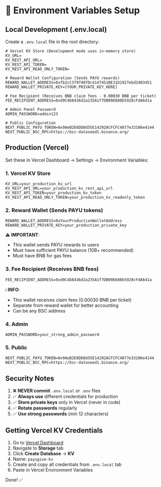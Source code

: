 # 🔐 Environment Variables Setup

## Local Development (.env.local)

Create a `.env.local` file in the root directory:

```env
# Vercel KV Store (Development mode uses in-memory store)
KV_URL=
KV_REST_API_URL=
KV_REST_API_TOKEN=
KV_REST_API_READ_ONLY_TOKEN=

# Reward Wallet Configuration (Sends PAYU rewards)
REWARD_WALLET_ADDRESS=0xfb2cC3797407Dc4147451BE31D1927ebd2403451
REWARD_WALLET_PRIVATE_KEY=[YOUR_PRIVATE_KEY_HERE]

# Fee Recipient (Receives BNB claim fees - 0.00030 BNB per ticket)
FEE_RECIPIENT_ADDRESS=0xd9C4b8436d2a235A1f7DB09E680b5928cFdA641a

# Admin Panel Password
ADMIN_PASSWORD=admin123

# Public Configuration
NEXT_PUBLIC_PAYU_TOKEN=0x9AeB2E6DD8d55E14292ACFCFC4077e33106e4144
NEXT_PUBLIC_BSC_RPC=https://bsc-dataseed1.binance.org/
```

## Production (Vercel)

Set these in Vercel Dashboard → Settings → Environment Variables:

### 1. Vercel KV Store
```env
KV_URL=your_production_kv_url
KV_REST_API_URL=your_production_kv_rest_api_url
KV_REST_API_TOKEN=your_production_kv_token
KV_REST_API_READ_ONLY_TOKEN=your_production_kv_readonly_token
```

### 2. Reward Wallet (Sends PAYU tokens)
```env
REWARD_WALLET_ADDRESS=0xYourProductionWalletAddress
REWARD_WALLET_PRIVATE_KEY=your_production_private_key
```

⚠️ **IMPORTANT**: 
- This wallet sends PAYU rewards to users
- Must have sufficient PAYU balance (10B+ recommended)
- Must have BNB for gas fees

### 3. Fee Recipient (Receives BNB fees)
```env
FEE_RECIPIENT_ADDRESS=0xd9C4b8436d2a235A1f7DB09E680b5928cFdA641a
```

ℹ️ **INFO**:
- This wallet receives claim fees (0.00030 BNB per ticket)
- Separate from reward wallet for better accounting
- Can be any BSC address

### 4. Admin
```env
ADMIN_PASSWORD=your_strong_admin_password
```

### 5. Public
```env
NEXT_PUBLIC_PAYU_TOKEN=0x9AeB2E6DD8d55E14292ACFCFC4077e33106e4144
NEXT_PUBLIC_BSC_RPC=https://bsc-dataseed1.binance.org/
```

## Security Notes

1. ❌ **NEVER commit** `.env.local` or `.env` files
2. ✅ **Always use** different credentials for production
3. ✅ **Store private keys** only in Vercel (never in code)
4. ✅ **Rotate passwords** regularly
5. ✅ **Use strong passwords** (min 12 characters)

## Getting Vercel KV Credentials

1. Go to [Vercel Dashboard](https://vercel.com/dashboard)
2. Navigate to **Storage** tab
3. Click **Create Database** → **KV**
4. Name: `payugive-kv`
5. Create and copy all credentials from `.env.local` tab
6. Paste in Vercel Environment Variables

Done! ✅

